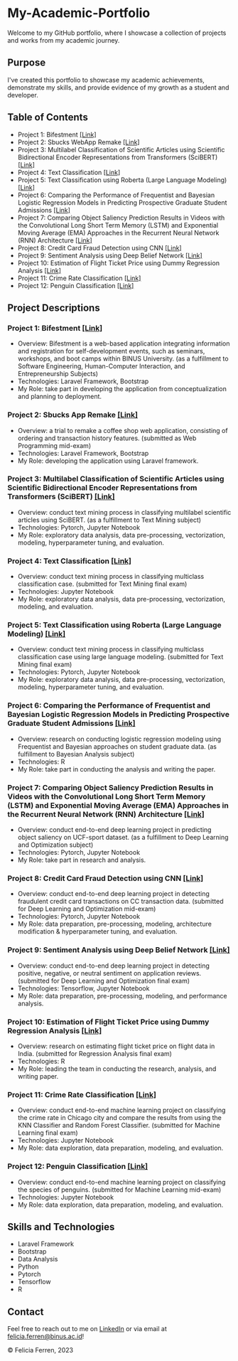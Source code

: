 # My-Academic-Portfolio
Welcome to my GitHub portfolio, where I showcase a collection of projects and works from my academic journey.

## Purpose
I've created this portfolio to showcase my academic achievements, demonstrate my skills, and provide evidence of my growth as a student and developer.

## Table of Contents
- Project 1: Bifestment [[Link]](https://github.com/ferren11/BiFestment-project)
- Project 2: Sbucks WebApp Remake [[Link]](https://github.com/ferren11/Sbucks-WebApp-Remake/tree/master)
- Project 3: Multilabel Classification of Scientific Articles using Scientific Bidirectional Encoder Representations from Transformers (SciBERT) [[Link]](https://github.com/ferren11/My-Academic-Portfolio/tree/main/Text%20Mining/Group%203%20-%20Text%20Mining%20Final%20Project)
- Project 4: Text Classification [[Link]](https://github.com/ferren11/My-Academic-Portfolio/blob/main/Text%20Mining/text%20classification/case1_2440013071.ipynb)
- Project 5: Text Classification using Roberta (Large Language Modeling) [[Link]](https://github.com/ferren11/My-Academic-Portfolio/blob/main/Text%20Mining/text%20classification%20using%20RoBERTa/case2_2440013071.ipynb)
- Project 6: Comparing the Performance of Frequentist and Bayesian Logistic Regression Models in Predicting Prospective Graduate Student Admissions [[Link]](https://github.com/ferren11/My-Academic-Portfolio/tree/main/Bayesian%20Analysis)
- Project 7: Comparing Object Saliency Prediction Results in Videos with the Convolutional Long Short Term Memory (LSTM) and Exponential Moving Average (EMA) Approaches in the Recurrent Neural Network (RNN) Architecture [[Link]](https://github.com/ferren11/My-Academic-Portfolio/tree/main/Deep%20Learning%20and%20Optimization/RNN%20-%20Object%20Saliency)
- Project 8: Credit Card Fraud Detection using CNN [[Link]](https://github.com/ferren11/My-Academic-Portfolio/blob/main/Deep%20Learning%20and%20Optimization/Fraud%20Detection.ipynb)
- Project 9: Sentiment Analysis using Deep Belief Network [[Link]](https://github.com/ferren11/My-Academic-Portfolio/blob/main/Deep%20Learning%20and%20Optimization/Sentiment%20Analysis/Sentiment%20Analysis.ipynb)
- Project 10: Estimation of Flight Ticket Price using Dummy Regression Analysis [[Link]](https://github.com/ferren11/My-Academic-Portfolio/tree/main/Regression%20Analysis)
- Project 11: Crime Rate Classification [[Link]](https://github.com/ferren11/My-Academic-Portfolio/blob/main/Machine%20Learning/Crime%20Rate%20Classification/2440013071_FinalExam.ipynb)
- Project 12: Penguin Classification [[Link]](https://github.com/ferren11/My-Academic-Portfolio/blob/main/Machine%20Learning/Penguin%20Classification/2440013071_MidExam.ipynb)

## Project Descriptions
### Project 1: Bifestment [[Link]](https://github.com/ferren11/BiFestment-project)
- Overview: Bifestment is a web-based application integrating information and registration for self-development events, such as seminars, workshops, and boot camps within BINUS University. (as a fulfillment to Software Engineering, Human-Computer Interaction, and Entrepreneurship Subjects)
- Technologies: Laravel Framework, Bootstrap
- My Role: take part in developing the application from conceptualization and planning to deployment. 

### Project 2: Sbucks App Remake [[Link]](https://github.com/ferren11/Sbucks-WebApp-Remake/tree/master)
- Overview: a trial to remake a coffee shop web application, consisting of ordering and transaction history features. (submitted as Web Programming mid-exam)
- Technologies: Laravel Framework, Bootstrap
- My Role: developing the application using Laravel framework. 

### Project 3: Multilabel Classification of Scientific Articles using Scientific Bidirectional Encoder Representations from Transformers (SciBERT) [[Link]](https://github.com/ferren11/My-Academic-Portfolio/tree/main/Text%20Mining/Group%203%20-%20Text%20Mining%20Final%20Project)
- Overview: conduct text mining process in classifying multilabel scientific articles using SciBERT. (as a fulfillment to Text Mining subject)
- Technologies: Pytorch, Jupyter Notebook
- My Role: exploratory data analysis, data pre-processing, vectorization, modeling, hyperparameter tuning, and evaluation.

### Project 4: Text Classification [[Link]](https://github.com/ferren11/My-Academic-Portfolio/blob/main/Text%20Mining/text%20classification/case1_2440013071.ipynb)
- Overview: conduct text mining process in classifying multiclass classification case. (submitted for Text Mining final exam)
- Technologies: Jupyter Notebook
- My Role: exploratory data analysis, data pre-processing, vectorization, modeling, and evaluation.

### Project 5: Text Classification using Roberta (Large Language Modeling) [[Link]](https://github.com/ferren11/My-Academic-Portfolio/blob/main/Text%20Mining/text%20classification%20using%20RoBERTa/case2_2440013071.ipynb)
- Overview: conduct text mining process in classifying multiclass classification case using large language modeling. (submitted for Text Mining final exam)
- Technologies: Pytorch, Jupyter Notebook
- My Role: exploratory data analysis, data pre-processing, vectorization, modeling, hyperparameter tuning, and evaluation.

### Project 6: Comparing the Performance of Frequentist and Bayesian Logistic Regression Models in Predicting Prospective Graduate Student Admissions [[Link]](https://github.com/ferren11/My-Academic-Portfolio/tree/main/Bayesian%20Analysis)
- Overview: research on conducting logistic regression modeling using Frequentist and Bayesian approaches on student graduate data. (as fulfillment to Bayesian Analysis subject)
- Technologies: R
- My Role: take part in conducting the analysis and writing the paper. 

### Project 7: Comparing Object Saliency Prediction Results in Videos with the Convolutional Long Short Term Memory (LSTM) and Exponential Moving Average (EMA) Approaches in the Recurrent Neural Network (RNN) Architecture [[Link]](https://github.com/ferren11/My-Academic-Portfolio/tree/main/Deep%20Learning%20and%20Optimization/RNN%20-%20Object%20Saliency)
- Overview: conduct end-to-end deep learning project in predicting object saliency on UCF-sport dataset. (as a fulfillment to Deep Learning and Optimization subject)
- Technologies: Pytorch, Jupyter Notebook
- My Role: take part in research and analysis.

### Project 8: Credit Card Fraud Detection using CNN [[Link]](https://github.com/ferren11/My-Academic-Portfolio/blob/main/Deep%20Learning%20and%20Optimization/Fraud%20Detection.ipynb)
- Overview: conduct end-to-end deep learning project in detecting fraudulent credit card transactions on CC transaction data. (submitted for Deep Learning and Optimization mid-exam)
- Technologies: Pytorch, Jupyter Notebook
- My Role: data preparation, pre-processing, modeling, architecture modification & hyperparameter tuning, and evaluation. 

### Project 9: Sentiment Analysis using Deep Belief Network [[Link]](https://github.com/ferren11/My-Academic-Portfolio/blob/main/Deep%20Learning%20and%20Optimization/Sentiment%20Analysis/Sentiment%20Analysis.ipynb)
- Overview: conduct end-to-end deep learning project in detecting positive, negative, or neutral sentiment on application reviews. (submitted for Deep Learning and Optimization final exam)
- Technologies: Tensorflow, Jupyter Notebook
- My Role: data preparation, pre-processing, modeling, and performance analysis.

### Project 10: Estimation of Flight Ticket Price using Dummy Regression Analysis [[Link]](https://github.com/ferren11/My-Academic-Portfolio/tree/main/Regression%20Analysis)
- Overview: research on estimating flight ticket price on flight data in India. (submitted for Regression Analysis final exam)
- Technologies: R
- My Role: leading the team in conducting the research, analysis, and writing paper.

### Project 11: Crime Rate Classification [[Link]](https://github.com/ferren11/My-Academic-Portfolio/blob/main/Machine%20Learning/Crime%20Rate%20Classification/2440013071_FinalExam.ipynb)
- Overview: conduct end-to-end machine learning project on classifying the crime rate in Chicago city and compare the results from using the KNN Classifier and Random Forest Classifier. (submitted for Machine Learning final exam)
- Technologies: Jupyter Notebook
- My Role: data exploration, data preparation, modeling, and evaluation.

### Project 12: Penguin Classification [[Link]](https://github.com/ferren11/My-Academic-Portfolio/blob/main/Machine%20Learning/Penguin%20Classification/2440013071_MidExam.ipynb)
- Overview: conduct end-to-end machine learning project on classifying the species of penguins. (submitted for Machine Learning mid-exam)
- Technologies: Jupyter Notebook
- My Role: data exploration, data preparation, modeling, and evaluation.

## Skills and Technologies
- Laravel Framework
- Bootstrap
- Data Analysis
- Python
- Pytorch
- Tensorflow
- R

## Contact
Feel free to reach out to me on [LinkedIn](https://linkedin.com/in/feliciaferren) or via email at felicia.ferren@binus.ac.id!


&copy; Felicia Ferren, 2023
